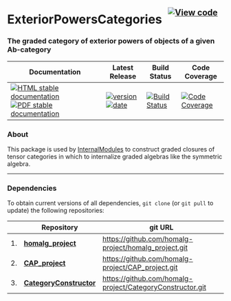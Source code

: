 <!-- BEGIN HEADER -->
# ExteriorPowersCategories&ensp;<sup><sup>[![View code][code-img]][code-url]</sup></sup>

### The graded category of exterior powers of objects of a given Ab-category

| Documentation | Latest Release | Build Status | Code Coverage |
| ------------- | -------------- | ------------ | ------------- |
| [![HTML stable documentation][html-img]][html-url] [![PDF stable documentation][pdf-img]][pdf-url] | [![version][version-img]][version-url] [![date][date-img]][date-url] | [![Build Status][tests-img]][tests-url] | [![Code Coverage][codecov-img]][codecov-url] |

<!-- END HEADER -->

### About

This package is used by [InternalModules](https://github.com/homalg-project/InternalModules#readme) to construct graded closures of tensor categories in which to internalize graded algebras like the symmetric algebra.

<!-- BEGIN FOOTER -->
---

### Dependencies

To obtain current versions of all dependencies, `git clone` (or `git pull` to update) the following repositories:

|    | Repository | git URL |
|--- | ---------- | ------- |
| 1. | [**homalg_project**](https://github.com/homalg-project/homalg_project#readme) | https://github.com/homalg-project/homalg_project.git |
| 2. | [**CAP_project**](https://github.com/homalg-project/CAP_project#readme) | https://github.com/homalg-project/CAP_project.git |
| 3. | [**CategoryConstructor**](https://github.com/homalg-project/CategoryConstructor#readme) | https://github.com/homalg-project/CategoryConstructor.git |

[html-img]: https://img.shields.io/badge/🔗%20HTML-stable-blue.svg
[html-url]: https://homalg-project.github.io/ExteriorPowersCategories/doc/chap0_mj.html

[pdf-img]: https://img.shields.io/badge/🔗%20PDF-stable-blue.svg
[pdf-url]: https://homalg-project.github.io/ExteriorPowersCategories/download_pdf.html

[version-img]: https://img.shields.io/endpoint?url=https://homalg-project.github.io/ExteriorPowersCategories/badge_version.json&label=🔗%20version&color=yellow
[version-url]: https://homalg-project.github.io/ExteriorPowersCategories/view_release.html

[date-img]: https://img.shields.io/endpoint?url=https://homalg-project.github.io/ExteriorPowersCategories/badge_date.json&label=🔗%20released%20on&color=yellow
[date-url]: https://homalg-project.github.io/ExteriorPowersCategories/view_release.html

[tests-img]: https://github.com/homalg-project/ExteriorPowersCategories/workflows/Tests/badge.svg?branch=master
[tests-url]: https://github.com/homalg-project/ExteriorPowersCategories/actions?query=workflow%3ATests+branch%3Amaster

[codecov-img]: https://codecov.io/gh/homalg-project/ExteriorPowersCategories/branch/master/graph/badge.svg
[codecov-url]: https://codecov.io/gh/homalg-project/ExteriorPowersCategories

[code-img]: https://img.shields.io/badge/-View%20code-blue?logo=github
[code-url]: https://github.com/homalg-project/ExteriorPowersCategories#top
<!-- END FOOTER -->
